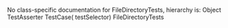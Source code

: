 No class-specific documentation for FileDirectoryTests, hierarchy is: 
Object
  TestAsserter
    TestCase( testSelector)
      FileDirectoryTests
